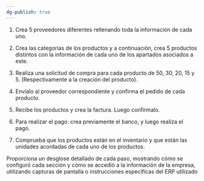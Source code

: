 ```yaml
---
dg-publish: true
---
```


1. Crea 5 proveedores diferentes rellenando toda la información de cada uno.

2. Crea las categorías de los productos y a continuación, crea 5 productos distintos con la información de cada uno de los apartados asociados a este.

3. Realiza una solicitud de compra para cada producto de 50, 30, 20, 15 y 5. (Respectivamente a la creación del producto).

4. Envíalo al proveedor correspondiente y confirma el pedido de cada producto.

5. Recibe los productos y crea la factura. Luego confírmalo.

6. Para realizar el pago: crea previamente el banco, y luego realiza el pago. 

7. Comprueba que los productos están en el inventario y que están las unidades acordadas de cada uno de los productos.

Proporciona un desglose detallado de cada paso, mostrando cómo se configuró cada sección y cómo se accedió a la información de la empresa, utilizando capturas de pantalla o instrucciones específicas del ERP utilizado